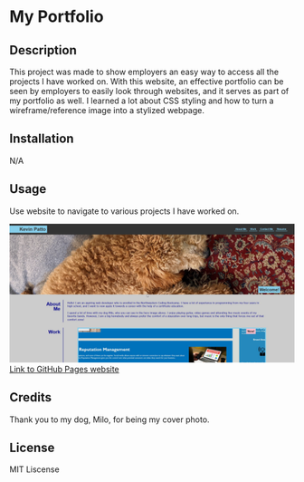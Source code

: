 # My Portfolio

## Description

This project was made to show employers an easy way to access all the projects I have worked on. With this website, an effective portfolio can be seen by employers to easily look through websites, and it serves as part of my portfolio as well. I learned a lot about CSS styling and how to turn a wireframe/reference image into a stylized webpage.

## Installation

N/A

## Usage

Use website to navigate to various projects I have worked on.

![website screenshot](assets/images/reference/website-image.jpg)
[Link to GitHub Pages website](https://kevinpatto.github.io/My-Portfolio-Webpage/)

## Credits

Thank you to my dog, Milo, for being my cover photo.

## License

MIT Liscense